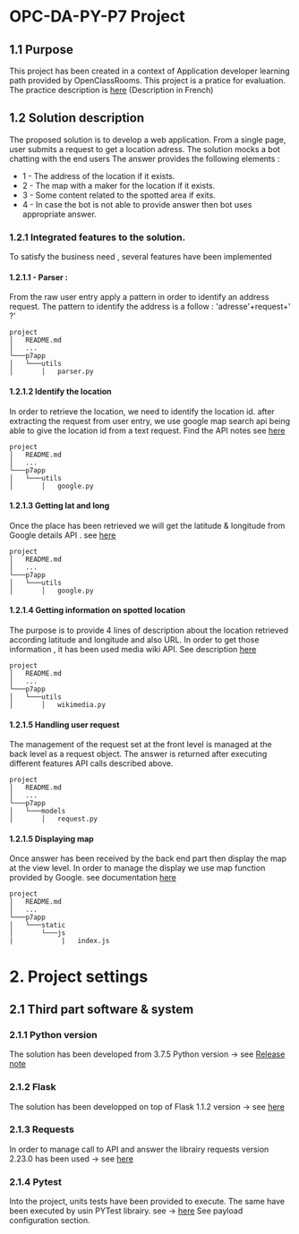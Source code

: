# OPC-DA-PY-P7 Project


## 1.1 Purpose 
This project has been created in a context of Application developer learning path provided by OpenClassRooms. This project is a pratice for evaluation. The practice description is [here](https://openclassrooms.com/fr/projects/158/assignment) (Description in French)

## 1.2 Solution description

The proposed solution is to develop a web application. From a single page, user submits a request to get a location adress. The solution mocks a bot chatting with the end users
The answer provides the following elements : 

* 1 - The address of the location if it exists.
* 2 - The map with a maker for the location if it exists. 
* 3 - Some content related to the spotted area if exits.
* 4 - In case the bot is not able to provide answer then bot uses appropriate answer. 

### 1.2.1 Integrated features to the solution. 
To satisfy the business need , several features have been implemented 

#### 1.2.1.1 - Parser :
From the raw user entry apply a pattern in order to identify an address request. The pattern to identify the address
is a follow : 'adresse'+request+' ?'
```
project
│   README.md   
│   ...
└───p7app
│   └───utils
│       │   parser.py
```

#### 1.2.1.2 Identify the location
In order to retrieve the location, we need to identify the location id. after extracting the request from user entry,
we use google map search api being able to give the location id from a text request. Find the API notes see 
[here](https://developers.google.com/places/web-service/search)
```
project
│   README.md   
│   ...
└───p7app
│   └───utils
│       │   google.py
```

#### 1.2.1.3 Getting lat and long 
Once the place has been retrieved we will get the latitude & longitude from Google details API
. see [here](https://developers.google.com/places/web-service/details)
```
project
│   README.md   
│   ...
└───p7app
│   └───utils
│       │   google.py
```

#### 1.2.1.4 Getting information on spotted location 
The purpose is to provide 4 lines of description about the location retrieved according latitude and longitude
 and also URL. In order to get those information , it has been used media wiki API. See description
 [here](https://www.mediawiki.org/wiki/API:Tutorial)
```
project
│   README.md   
│   ...
└───p7app
│   └───utils
│       │   wikimedia.py
```
#### 1.2.1.5 Handling user request
The management of the request set at the front level is managed at the back level as a request 
object. The answer is returned after executing different features API calls described above.
```
project
│   README.md   
│   ...
└───p7app
│   └───models
│       │   request.py
```



#### 1.2.1.5 Displaying map 
Once answer has been received by the back end part then display the map at the view level. In order to manage the display 
we use map function provided by Google. see documentation [here](https://developers.google.com/maps/documentation/javascript/tutorial?hl=fr) 
```
project
│   README.md   
│   ...
└───p7app
│   └───static
│       └───js
|            |   index.js
```

# 2. Project settings

## 2.1 Third part software & system

### 2.1.1 Python version 
The solution has been developed from 3.7.5 Python version -> see [Release note](https://www.python.org/downloads/release/python-375/)

### 2.1.2 Flask 
The solution has been developped on top of Flask 1.1.2 version -> see  [here](https://flask.palletsprojects.com/en/1.1.x/)

### 2.1.3 Requests 
In order to manage call to API and answer the librairy requests version 2.23.0 has been used -> see  [here](https://2.python-requests.org/en/master/)

### 2.1.4 Pytest
Into the project, units tests have been provided to execute. The same have been executed by usin PYTest librairy. see -> [here](https://docs.pytest.org/en/latest/)
See payload configuration section.


 



